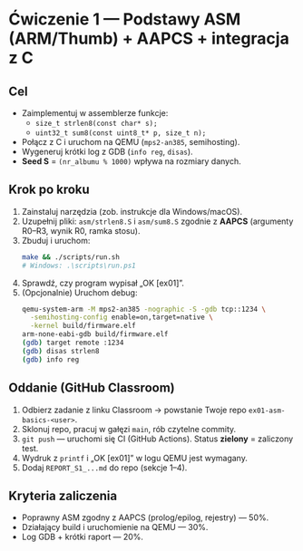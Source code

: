 # Ćwiczenie 1 — Podstawy ASM (ARM/Thumb) + AAPCS + integracja z C

## Cel
- Zaimplementuj w assemblerze funkcje:
  - `size_t strlen8(const char* s);`
  - `uint32_t sum8(const uint8_t* p, size_t n);`
- Połącz z C i uruchom na QEMU (`mps2-an385`, semihosting).
- Wygeneruj krótki log z GDB (`info reg`, `disas`).
- **Seed S** = `(nr_albumu % 1000)` wpływa na rozmiary danych.

## Krok po kroku
1. Zainstaluj narzędzia (zob. instrukcje dla Windows/macOS).
2. Uzupełnij pliki: `asm/strlen8.S` i `asm/sum8.S` zgodnie z **AAPCS** (argumenty R0–R3, wynik R0, ramka stosu).
3. Zbuduj i uruchom:
   ```bash
   make && ./scripts/run.sh
   # Windows: .\scripts\run.ps1
   ```
4. Sprawdź, czy program wypisał „OK [ex01]”.
5. (Opcjonalnie) Uruchom debug:
   ```bash
   qemu-system-arm -M mps2-an385 -nographic -S -gdb tcp::1234 \
     -semihosting-config enable=on,target=native \
     -kernel build/firmware.elf
   arm-none-eabi-gdb build/firmware.elf
   (gdb) target remote :1234
   (gdb) disas strlen8
   (gdb) info reg
   ```

## Oddanie (GitHub Classroom)
1. Odbierz zadanie z linku Classroom → powstanie Twoje repo `ex01-asm-basics-<user>`.
2. Sklonuj repo, pracuj w gałęzi `main`, rób czytelne commity.
3. `git push` — uruchomi się CI (GitHub Actions). Status **zielony** = zaliczony test.
4. Wydruk z `printf` i „OK [ex01]” w logu QEMU jest wymagany.
5. Dodaj `REPORT_S1_...md` do repo (sekcje 1–4).

## Kryteria zaliczenia
- Poprawny ASM zgodny z AAPCS (prolog/epilog, rejestry) — 50%.
- Działający build i uruchomienie na QEMU — 30%.
- Log GDB + krótki raport — 20%.

